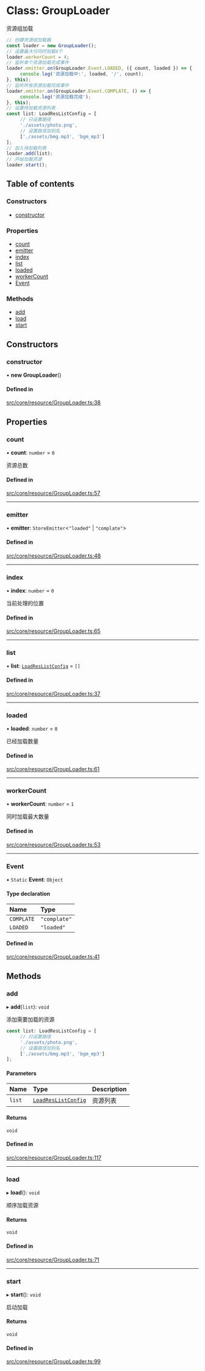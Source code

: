 # Class: GroupLoader

资源组加载
```ts
// 创建资源组加载器
const loader = new GroupLoader();
// 设置最大可同时加载4个
loader.workerCount = 4;
// 监听单个资源加载完成事件
loader.emitter.on(GroupLoader.Event.LOADED, ({ count, loaded }) => {
     console.log('资源加载中:', loaded, '/', count);
}, this);
// 监听所有资源加载完成事件
loader.emitter.on(GroupLoader.Event.COMPLATE, () => {
     console.log('资源加载完成');
}, this);
// 设置待加载资源列表
const list: LoadResListConfig = [
     // 只设置路径
     './assets/photo.png',
     // 设置路径加别名
     ['./assets/bmg.mp3', 'bgm_mp3']
];
// 加入待加载列表
loader.add(list);
// 开始加载资源
loader.start();
```

## Table of contents

### Constructors

- [constructor](GroupLoader.md#constructor)

### Properties

- [count](GroupLoader.md#count)
- [emitter](GroupLoader.md#emitter)
- [index](GroupLoader.md#index)
- [list](GroupLoader.md#list)
- [loaded](GroupLoader.md#loaded)
- [workerCount](GroupLoader.md#workercount)
- [Event](GroupLoader.md#event)

### Methods

- [add](GroupLoader.md#add)
- [load](GroupLoader.md#load)
- [start](GroupLoader.md#start)

## Constructors

### constructor

• **new GroupLoader**()

#### Defined in

[src/core/resource/GroupLoader.ts:38](https://github.com/hxg2050/hxg/blob/c8b326a/src/core/resource/GroupLoader.ts#L38)

## Properties

### count

• **count**: `number` = `0`

资源总数

#### Defined in

[src/core/resource/GroupLoader.ts:57](https://github.com/hxg2050/hxg/blob/c8b326a/src/core/resource/GroupLoader.ts#L57)

___

### emitter

• **emitter**: `StoreEmitter`<``"loaded"`` \| ``"complate"``\>

#### Defined in

[src/core/resource/GroupLoader.ts:48](https://github.com/hxg2050/hxg/blob/c8b326a/src/core/resource/GroupLoader.ts#L48)

___

### index

• **index**: `number` = `0`

当前处理的位置

#### Defined in

[src/core/resource/GroupLoader.ts:65](https://github.com/hxg2050/hxg/blob/c8b326a/src/core/resource/GroupLoader.ts#L65)

___

### list

• **list**: [`LoadResListConfig`](../modules.md#loadreslistconfig) = `[]`

#### Defined in

[src/core/resource/GroupLoader.ts:37](https://github.com/hxg2050/hxg/blob/c8b326a/src/core/resource/GroupLoader.ts#L37)

___

### loaded

• **loaded**: `number` = `0`

已经加载数量

#### Defined in

[src/core/resource/GroupLoader.ts:61](https://github.com/hxg2050/hxg/blob/c8b326a/src/core/resource/GroupLoader.ts#L61)

___

### workerCount

• **workerCount**: `number` = `1`

同时加载最大数量

#### Defined in

[src/core/resource/GroupLoader.ts:53](https://github.com/hxg2050/hxg/blob/c8b326a/src/core/resource/GroupLoader.ts#L53)

___

### Event

▪ `Static` **Event**: `Object`

#### Type declaration

| Name | Type |
| :------ | :------ |
| `COMPLATE` | ``"complate"`` |
| `LOADED` | ``"loaded"`` |

#### Defined in

[src/core/resource/GroupLoader.ts:41](https://github.com/hxg2050/hxg/blob/c8b326a/src/core/resource/GroupLoader.ts#L41)

## Methods

### add

▸ **add**(`list`): `void`

添加需要加载的资源
```ts
const list: LoadResListConfig = [
     // 只设置路径
     './assets/photo.png',
     // 设置路径加别名
     ['./assets/bmg.mp3', 'bgm_mp3']
];
```

#### Parameters

| Name | Type | Description |
| :------ | :------ | :------ |
| `list` | [`LoadResListConfig`](../modules.md#loadreslistconfig) | 资源列表 |

#### Returns

`void`

#### Defined in

[src/core/resource/GroupLoader.ts:117](https://github.com/hxg2050/hxg/blob/c8b326a/src/core/resource/GroupLoader.ts#L117)

___

### load

▸ **load**(): `void`

顺序加载资源

#### Returns

`void`

#### Defined in

[src/core/resource/GroupLoader.ts:71](https://github.com/hxg2050/hxg/blob/c8b326a/src/core/resource/GroupLoader.ts#L71)

___

### start

▸ **start**(): `void`

启动加载

#### Returns

`void`

#### Defined in

[src/core/resource/GroupLoader.ts:99](https://github.com/hxg2050/hxg/blob/c8b326a/src/core/resource/GroupLoader.ts#L99)
